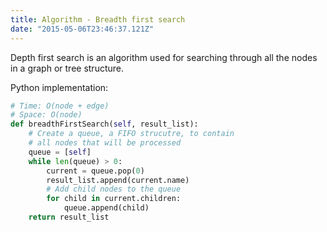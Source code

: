 ```yaml
---
title: Algorithm - Breadth first search
date: "2015-05-06T23:46:37.121Z"
---
```


Depth first search is an algorithm used for searching through all the nodes in a graph or tree structure.

Python implementation:

```python
# Time: O(node + edge)
# Space: O(node)
def breadthFirstSearch(self, result_list):
    # Create a queue, a FIFO strucutre, to contain
    # all nodes that will be processed
    queue = [self]
    while len(queue) > 0:
        current = queue.pop(0)
        result_list.append(current.name)
        # Add child nodes to the queue
        for child in current.children:
            queue.append(child)
    return result_list
```
